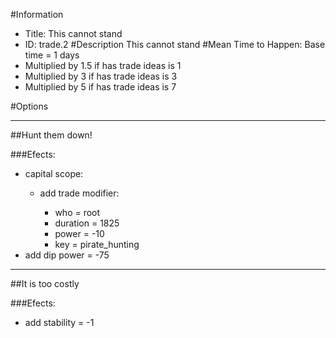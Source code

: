#Information
 - Title: This cannot stand
 - ID: trade.2
#Description
This cannot stand
#Mean Time to Happen:
Base time = 1 days
 - Multiplied by 1.5 if has trade ideas is 1
 - Multiplied by 3 if has trade ideas is 3
 - Multiplied by 5 if has trade ideas is 7

#Options

___
##Hunt them down!

###Efects:<ul><li>capital scope:</li><ul><li>add trade modifier:</li><ul><li>who = root</li><li>duration = 1825</li><li>power = -10</li><li>key = pirate_hunting</li></ul></ul><li>add dip power = -75</li></ul>

___
##It is too costly

###Efects:<ul><li>add stability = -1</li></ul>
